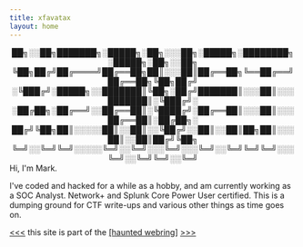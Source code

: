 ```yaml
---
title: xfavatax
layout: home
---
```

<div align="center">
██╗░░██╗███████╗░█████╗░██╗░░░██╗░█████╗░████████╗░█████╗░██╗░░██╗
╚██╗██╔╝██╔════╝██╔══██╗██║░░░██║██╔══██╗╚══██╔══╝██╔══██╗╚██╗██╔╝
░╚███╔╝░█████╗░░███████║╚██╗░██╔╝███████║░░░██║░░░███████║░╚███╔╝░
░██╔██╗░██╔══╝░░██╔══██║░╚████╔╝░██╔══██║░░░██║░░░██╔══██║░██╔██╗░
██╔╝╚██╗██║░░░░░██║░░██║░░╚██╔╝░░██║░░██║██╗██║░░░██║░░██║██╔╝╚██╗
╚═╝░░╚═╝╚═╝░░░░░╚═╝░░╚═╝░░░╚═╝░░░╚═╝░░╚═╝╚═╝╚═╝░░░╚═╝░░╚═╝╚═╝░░╚═╝
</div>
Hi, I'm Mark.

I've coded and hacked for a while as a hobby, and am currently working as a SOC Analyst. Network+ and Splunk Core Power User certified. This is a dumping ground for CTF write-ups and various other things as time goes on.

<p>
  <a href='/cgi-bin/webring.cgi?before=https://mfavata.github.io/'>&lt;&lt;&lt;</a>
  this site is part of the <a href='/cgi-bin/webring.cgi'>[haunted webring]</a> 
  <a href='/cgi-bin/webring.cgi?after=https://mfavata.github.io/'>&gt;&gt;&gt;</a>
</p>
